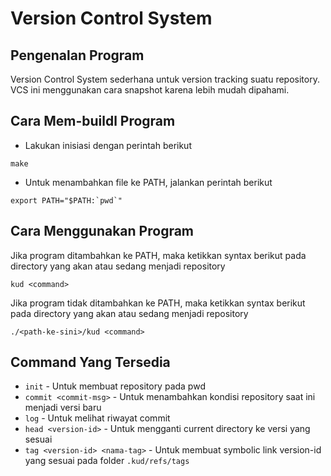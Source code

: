 # Version Control System

## Pengenalan Program

Version Control System sederhana untuk version tracking suatu repository. VCS ini menggunakan cara snapshot karena lebih mudah dipahami.

## Cara Mem-buildl Program

- Lakukan inisiasi dengan perintah berikut

```
make
```

- Untuk menambahkan file ke PATH, jalankan perintah berikut
```
export PATH="$PATH:`pwd`"
```

## Cara Menggunakan Program
Jika program ditambahkan ke PATH, maka ketikkan syntax berikut pada directory yang akan atau sedang menjadi repository
```
kud <command>
```

Jika program tidak ditambahkan ke PATH, maka ketikkan syntax berikut pada directory yang akan atau sedang menjadi repository
```
./<path-ke-sini>/kud <command>
```

## Command Yang Tersedia
- `init` - Untuk membuat repository pada pwd
- `commit <commit-msg>` - Untuk menambahkan kondisi repository saat ini menjadi versi baru  
- `log` - Untuk melihat riwayat commit
- `head <version-id>` - Untuk mengganti current directory ke versi yang sesuai
- `tag <version-id> <nama-tag>` - Untuk membuat symbolic link version-id yang sesuai pada folder `.kud/refs/tags`